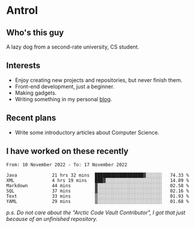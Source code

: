 # Antrol

## Who's this guy

A lazy dog from a second-rate university, CS student.

## Interests

* Enjoy creating new projects and repositories, but never finish them.
* Front-end development, just a beginner.
* Making gadgets.
* Writing something in my personal [blog](https://blog.antrol.xyz/).

## Recent plans

* Write some introductory articles about Computer Science.

<!--
* Try to develop a website for [Anime4KCPP](https://github.com/TianZerL/Anime4KCPP).
* Develop a Markdown renderer which user can customize its css, of course it is GUI-based.~~(If I could finish  it before getting bored)~~
* Work with my [teammates](https://github.com/SWJTU-Lazy-Dogs).
* Find something interests me, as a hobby after finishing my ~~boring~~ homework.
-->

## I have worked on these recently

<!--START_SECTION:waka-->

```text
From: 10 November 2022 - To: 17 November 2022

Java             21 hrs 32 mins  ██████████████████▓░░░░░░   74.33 %
XML              4 hrs 19 mins   ███▓░░░░░░░░░░░░░░░░░░░░░   14.89 %
Markdown         44 mins         ▓░░░░░░░░░░░░░░░░░░░░░░░░   02.58 %
SQL              37 mins         ▓░░░░░░░░░░░░░░░░░░░░░░░░   02.16 %
Text             33 mins         ▒░░░░░░░░░░░░░░░░░░░░░░░░   01.93 %
YAML             29 mins         ▒░░░░░░░░░░░░░░░░░░░░░░░░   01.68 %
```

<!--END_SECTION:waka-->

*p.s.  Do not care about the "Arctic Code Vault Contributor", I got that just because of an unfinished repository.*

<!--
**qzmlgfj/qzmlgfj** is a ✨ _special_ ✨ repository because its `README.md` (this file) appears on your GitHub profile.

Here are some ideas to get you started:

- 🔭 I’m currently working on ...
- 🌱 I’m currently learning ...
- 👯 I’m looking to collaborate on ...
- 🤔 I’m looking for help with ...
- 💬 Ask me about ...
- 📫 How to reach me: ...
- 😄 Pronouns: ...
- ⚡ Fun fact: ...
-->
